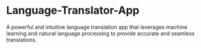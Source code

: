 # Language-Translator-App
A powerful and intuitive language translation app that leverages machine learning and natural language processing to provide accurate and seamless translations.
